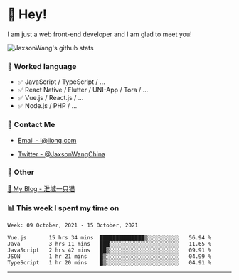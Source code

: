 # 👋 Hey!

I am just a web front-end developer and I am glad to meet you!

![JaxsonWang's github stats](https://github-readme-stats.vercel.app/api?username=JaxsonWang&&show_icons=true&&title_color=1abc9c&&icon_color=1abc9c)


### 📝 Worked language

- ✅ JavaScript / TypeScript / ...
- ✅ React Native / Flutter / UNI-App / Tora / ...
- ✅ Vue.js / React.js / ...
- ✅ Node.js / PHP / ...

### 📮 Contact Me

- [Email - i@iiong.com](mailto:i@iiong.com)

- [Twitter - @JaxsonWangChina](https://twitter.com/JaxsonWangChina)

### 🤪 Other

[📌 My Blog - 淮城一只猫](https://iiong.com)

### 📊 This week I spent my time on

<!--START_SECTION:waka-->
```text
Week: 09 October, 2021 - 15 October, 2021

Vue.js       15 hrs 34 mins  ██████████████▒░░░░░░░░░░   56.94 % 
Java         3 hrs 11 mins   ███░░░░░░░░░░░░░░░░░░░░░░   11.65 % 
JavaScript   2 hrs 42 mins   ██▒░░░░░░░░░░░░░░░░░░░░░░   09.91 % 
JSON         1 hr 21 mins    █▒░░░░░░░░░░░░░░░░░░░░░░░   04.99 % 
TypeScript   1 hr 20 mins    █▒░░░░░░░░░░░░░░░░░░░░░░░   04.91 % 
```
<!--END_SECTION:waka-->

---
